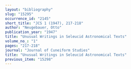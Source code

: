 ```yaml
---
layout: "bibliography"
slug: "15295"
occurrence_id: "2145"
short_title: "JCS 1 (1947), 217-218"
author: "Neugebauer, Otto"
publication_year: "1947"
title: "Unusual Writings in Seleucid Astronomical Texts"
volume_no_: "1"
pages: "217-218"
journal: "Journal of Cuneiform Studies"
title: "Unusual Writings in Seleucid Astronomical Texts"
previous_item: "15298"
---
```

